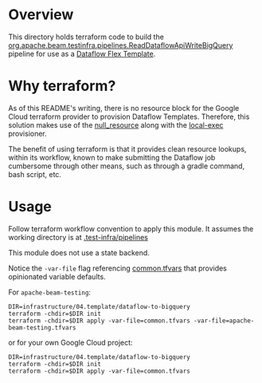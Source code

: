 <!--
    Licensed to the Apache Software Foundation (ASF) under one
    or more contributor license agreements.  See the NOTICE file
    distributed with this work for additional information
    regarding copyright ownership.  The ASF licenses this file
    to you under the Apache License, Version 2.0 (the
    "License"); you may not use this file except in compliance
    with the License.  You may obtain a copy of the License at

      http://www.apache.org/licenses/LICENSE-2.0

    Unless required by applicable law or agreed to in writing,
    software distributed under the License is distributed on an
    "AS IS" BASIS, WITHOUT WARRANTIES OR CONDITIONS OF ANY
    KIND, either express or implied.  See the License for the
    specific language governing permissions and limitations
    under the License.
-->

# Overview

This directory holds terraform code to build the
[org.apache.beam.testinfra.pipelines.ReadDataflowApiWriteBigQuery](../../../src/main/java/org/apache/beam/testinfra/pipelines/ReadDataflowApiWriteBigQuery.java)
pipeline for use as a [Dataflow Flex Template](https://cloud.google.com/dataflow/docs/guides/templates/using-flex-templates).

# Why terraform?

As of this README's writing, there is no resource block for the Google Cloud
terraform provider to provision Dataflow Templates. Therefore, this solution
makes use of the
[null_resource](https://registry.terraform.io/providers/hashicorp/null/latest/docs/resources/resource)
along with the
[local-exec](https://developer.hashicorp.com/terraform/language/resources/provisioners/local-exec)
provisioner.

The benefit of using terraform is that it provides clean resource lookups,
within its workflow, known to make submitting the Dataflow job
cumbersome through other means, such as through a gradle command, bash script,
etc.

# Usage

Follow terraform workflow convention to apply this module. It assumes the
working directory is at
[.test-infra/pipelines](../../..)

This module does not use a state backend.

Notice the `-var-file` flag referencing [common.tfvars](common.tfvars) that
provides opinionated variable defaults.

For `apache-beam-testing`:

```
DIR=infrastructure/04.template/dataflow-to-bigquery
terraform -chdir=$DIR init
terraform -chdir=$DIR apply -var-file=common.tfvars -var-file=apache-beam-testing.tfvars
```

or for your own Google Cloud project:

```
DIR=infrastructure/04.template/dataflow-to-bigquery
terraform -chdir=$DIR init
terraform -chdir=$DIR apply -var-file=common.tfvars
```
